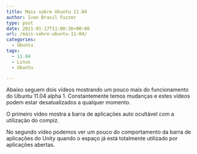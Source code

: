 ```yaml
---
title: Mais sobre Ubuntu 11.04
author: Ivan Brasil Fuzzer
type: post
date: 2011-01-17T11:00:26+00:00
url: /mais-sobre-ubuntu-11-04/
categories:
  - Ubuntu
tags:
  - 11.04
  - Linux
  - Ubuntu

---
```

Abaixo seguem dois vídeos mostrando um pouco mais do funcionamento do Ubuntu 11.04 alpha 1. Constantemente temos mudanças e estes vídeos podem estar desatualizados a qualquer momento.

O primeiro vídeo mostra a barra de aplicações auto ocultável com a utilização do compiz.

<p style="text-align: center;">
</p>

<p style="text-align: left;">
  No segundo vídeo podemos ver um pouco do comportamento da barra de aplicações do Unity quando o espaço já está totalmente utilizado por aplicações abertas.
</p>

<p style="text-align: center;">
</p>